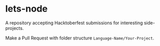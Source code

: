 # lets-node

A repository accepting Hacktoberfest submissions for interesting side-projects.

Make a Pull Request with folder structure ```Language-Name/Your-Project```. 

